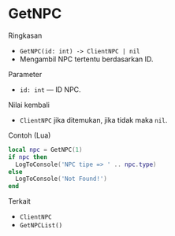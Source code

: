 # GetNPC

Ringkasan
- `GetNPC(id: int) -> ClientNPC | nil`
- Mengambil NPC tertentu berdasarkan ID.

Parameter
- `id: int` — ID NPC.

Nilai kembali
- `ClientNPC` jika ditemukan, jika tidak maka `nil`.

Contoh (Lua)
```lua
local npc = GetNPC(1)
if npc then
  LogToConsole('NPC tipe => ' .. npc.type)
else
  LogToConsole('Not Found!')
end
```

Terkait
- `ClientNPC`
- `GetNPCList()`

